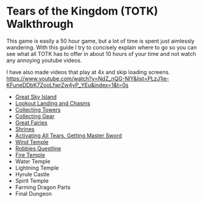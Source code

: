 # Tears of the Kingdom (TOTK) Walkthrough
This game is easily a 50 hour game, but a lot of time is spent just aimlessly wandering. With this guide I try to concisely explain where to go so you can see what all TOTK has to offer in about 10 hours of your time and not watch any annoying youtube videos.

I have also made videos that play at 4x and skip loading screens. https://www.youtube.com/watch?v=NdZ_nQG-NlY&list=PLzJ1je-KFuneDDbK7ZooLfwrZw4yP_YEu&index=1&t=0s

- [Great Sky Island](gsi.md)
- [Lookout Landing and Chasms](lookoutlanding.md)
- [Collecting Towers](towers.md)
- [Collecting Gear](gear.md)
- [Great Fairies](fairies.md)
- [Shrines](shrines.md)
- [Activating All Tears, Getting Master Sword](ms.md)
- [Wind Temple](wind.md)
- [Robbies Questline](robbie.md)
- [Fire Temple](fire.md)
- Water Temple
- Lightning Temple
- Hyrule Castle
- Spirit Temple
- Farming Dragon Parts
- Final Dungeon

